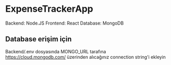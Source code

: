 # ExpenseTrackerApp

Backend: Node.JS
Frontend: React
Database: MongoDB

## Database erişim için
Backend/.env dosyasında MONGO_URL tarafına https://cloud.mongodb.com/ üzerinden alıcağınız
connection string'i ekleyin
